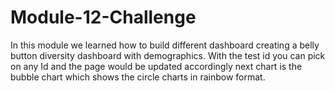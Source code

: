 # Module-12-Challenge
In this module we learned how to build different dashboard creating a belly button diversity dashboard with demographics. With the test id you can pick on any Id and the page would be updated accordingly next chart is the bubble chart which shows the circle charts in rainbow format.
